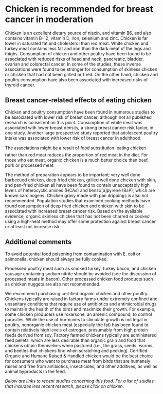 

#  Chicken is recommended for breast cancer in moderation 

Chicken is an excellent dietary source of niacin, and vitamin B6, and also contains vitamin B-12, vitamin D, iron, selenium and zinc. Chicken is far lower in saturated fat and cholesterol than red meat. White chicken and turkey meat contains less fat and iron than the dark meat of the legs and thighs. Consumption of chicken and other poultry have been found to be associated with reduced risks of head and neck, pancreatic, bladder, ovarian and colorectal cancer. In some of the studies, these inverse associations were found to be stronger for consumption of skinless chicken or chicken that had not been grilled or fried. On the other hand, chicken and poultry consumption have also been associated with increased risks of thyroid cancer.

## Breast cancer-related effects of eating chicken 

Chicken and poultry consumption have been found in numerous studies to be associated with lower risk of breast cancer, although not all published research is consistent on this point. Consumption of white meat was associated with lower breast density, a strong breast cancer risk factor, in one study. Another large prospective study reported that adolescent poultry intake was associated with lower risk of breast cancer in adulthood.

The associations might be a result of food substitution  eating chicken rather than red meat reduces the proportion of red meat in the diet. For those who eat meat, organic chicken is a much better choice than beef, pork or processed meat.

The method of preparation appears to be important; very well done barbecued chicken, deep fried chicken, grilled well done chicken with skin, and pan-fried chicken all have been found to contain unacceptably high levels of heterocyclic amines (HCAs) and benzo[a]pyrene (BaP), which are known carcinogens. Chicken gravy made with pan drippings is also not recommended. Population studies that examined cooking methods have found consumption of deep fried chicken and chicken with skin to be associated with increased breast cancer risk. Based on the available evidence, organic skinless chicken that has not been charred or cooked using a high-heat method may offer some protection against breast cancer or at least not increase risk.

## Additional comments

To avoid potential food poisoning from contamination with E. coli or salmonella, chicken should always be fully cooked.

Processed poultry meat such as smoked turkey, turkey bacon, and chicken sausage containing sodium nitrite should be avoided (see the discussion of processed meats in bacon). Other processed chicken food products such as chicken nuggets are also not recommended.

We recommend purchasing certified organic chicken and other poultry. Chickens typically are raised in factory farms under extremely confined and unsanitary conditions that require use of antibiotics and antimicrobial drugs to maintain the health of the birds and maximize their growth. For example, some chicken producers use roxarsone, an arsenic compound, to control parasites. While the use of hormones to stimulate growth is not legal in poultry, nonorganic chicken meat (especially the fat) has been found to contain relatively high levels of estrogen, presumably from high protein feeds derived from soy. Factory farmed chickens typically are administered feed pellets, which are less desirable than organic grain and food that chickens obtain themselves when pastured (i.e., the grass, seeds, worms, and beetles that chickens find when scratching and pecking). Certified Organic and Humane Raised & Handled chicken would be the best choice for consumers who want to purchase meat from birds that are humanely raised and free from antibiotics, insecticides, and other additives, as well as animal byproducts in the feed.

_Below are links to recent studies concerning this food. For a list of studies that includes less recent research, please click on chicken._


  


